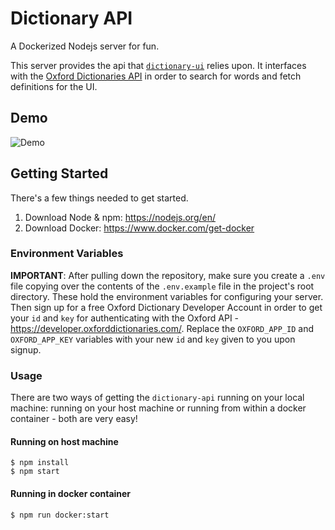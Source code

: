 # Dictionary API

A Dockerized Nodejs server for fun.  

This server provides the api that [`dictionary-ui`](https://github.com/DerekSeverson/dictionary-ui) relies upon.  It interfaces with the [Oxford Dictionaries API](https://developer.oxforddictionaries.com/) in order to search for words and fetch definitions for the UI. 

## Demo

![Demo](https://raw.githubusercontent.com/DerekSeverson/dictionary-api/master/demo/usage.gif)

## Getting Started

There's a few things needed to get started.  

1. Download Node & npm:  https://nodejs.org/en/
2. Download Docker:  https://www.docker.com/get-docker

### Environment Variables

**IMPORTANT**: After pulling down the repository, make sure you create a `.env` file copying over the contents of the `.env.example` file in the project's root directory.  These hold the environment variables for configuring your server.  Then sign up for a free Oxford Dictionary Developer Account in order to get your `id` and `key` for authenticating with the Oxford API - https://developer.oxforddictionaries.com/.  Replace the `OXFORD_APP_ID` and `OXFORD_APP_KEY` variables with your new `id` and `key` given to you upon signup.  

### Usage 

There are two ways of getting the `dictionary-api` running on your local machine: running on your host machine or running from within a docker container - both are very easy!

#### Running on host machine

```
$ npm install
$ npm start
```

#### Running in docker container

```bash
$ npm run docker:start
```

